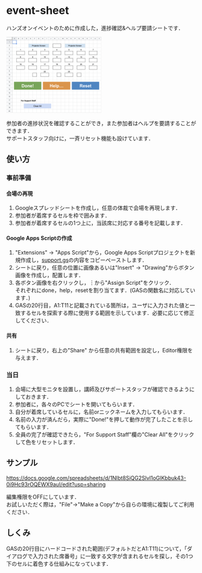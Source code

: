 # event-sheet
ハンズオンイベントのために作成した，進捗確認&amp;ヘルプ要請シートです．

<img src="image.png" width="50%" />

参加者の進捗状況を確認することができ，また参加者はヘルプを要請することができます．  
サポートスタッフ向けに，一斉リセット機能も設けています．

## 使い方

### 事前準備

#### 会場の再現
1. Googleスプレッドシートを作成し，任意の体裁で会場を再現します．  
1. 参加者が着席するセルを枠で囲みます．
1. 参加者が着席するセルの1つ上に，当該席に対応する番号を記載します．

#### Google Apps Scriptの作成
1. "Extensions" -> "Apps Script"から，Google Apps Scriptプロジェクトを新規作成し，[support.gs](https://github.com/tamasan238/event-sheet/blob/main/support.gs)の内容をコピーペーストします．
1. シートに戻り，任意の位置に画像あるいは"Insert" -> "Drawing"からボタン画像を作成し，配置します．
1. 各ボタン画像を右クリックし，︙から"Assign Script"をクリック．  
それぞれにdone，help，resetを割り当てます．(GASの関数名に対応しています．)
1. GASの20行目，A1:T11と記載されている箇所は，ユーザに入力された値と一致するセルを探索する際に使用する範囲を示しています．必要に応じて修正してください．

#### 共有
1. シートに戻り，右上の"Share" から任意の共有範囲を設定し，Editor権限を与えます．

### 当日
1. 会場に大型モニタを設置し，講師及びサポートスタッフが確認できるようにしておきます．
1. 参加者に，各々のPCでシートを開いてもらいます．
1. 自分が着席しているセルに，名前orニックネームを入力してもらいます．
1. 名前の入力が済んだら，実際に"Done!"を押して動作が完了したことを示してもらいます．
1. 全員の完了が確認できたら，"For Support Staff"欄の"Clear All"をクリックして色をリセットします．

## サンプル
https://docs.google.com/spreadsheets/d/1NIbt8SiQG2Slvl1oGlKbbuk43-0i9Hc93rOQEWX9auI/edit?usp=sharing

編集権限をOFFにしています．  
お試しいただく際は，"File"->"Make a Copy"から自らの環境に複製してご利用ください．

## しくみ
GASの20行目にハードコードされた範囲(デフォルトだとA1:T11)について，「ダイアログで入力された席番号」に一致する文字が含まれるセルを探し，その1つ下のセルに着色する仕組みになっています．
